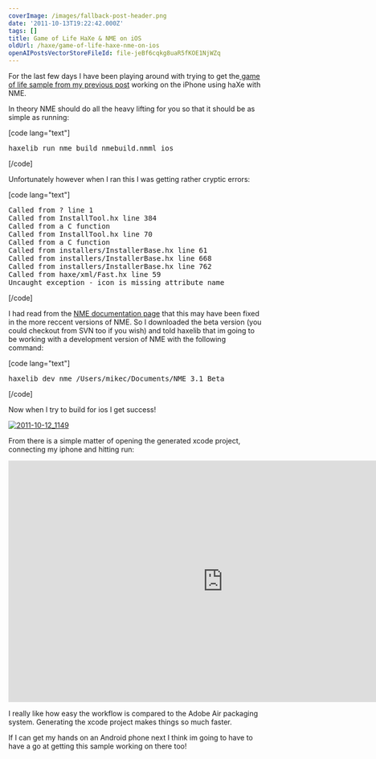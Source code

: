 ```yaml
---
coverImage: /images/fallback-post-header.png
date: '2011-10-13T19:22:42.000Z'
tags: []
title: Game of Life HaXe & NME on iOS
oldUrl: /haxe/game-of-life-haxe-nme-on-ios
openAIPostsVectorStoreFileId: file-jeBf6cqkg8uaR5fKOE1NjWZq
---
```


For the last few days I have been playing around with trying to get the[ game of life sample from my previous post](/posts/conways-game-of-life-in-haxe-nme-massiveunit/) working on the iPhone using haXe with NME.

<!-- more -->

In theory NME should do all the heavy lifting for you so that it should be as simple as running:

[code lang="text"]

<pre>haxelib run nme build nmebuild.nmml ios</pre>

[/code]

Unfortunately however when I ran this I was getting rather cryptic errors:

[code lang="text"]

<pre>Called from ? line 1
Called from InstallTool.hx line 384
Called from a C function
Called from InstallTool.hx line 70
Called from a C function
Called from installers/InstallerBase.hx line 61
Called from installers/InstallerBase.hx line 668
Called from installers/InstallerBase.hx line 762
Called from haxe/xml/Fast.hx line 59
Uncaught exception - icon is missing attribute name</pre>

[/code]

I had read from the [NME documentation page](https://www.haxenme.org/developers/get-started/) that this may have been fixed in the more reccent versions of NME. So I downloaded the beta version (you could checkout from SVN too if you wish) and told haxelib that im going to be working with a development version of NME with the following command:

[code lang="text"]

<pre>haxelib dev nme /Users/mikec/Documents/NME_3.1_Beta</pre>

[/code]

Now when I try to build for ios I get success!

[![](/wp-content/uploads/2011/10/2011-10-12_1149.png "2011-10-12_1149")](/wp-content/uploads/2011/10/2011-10-12_1149.png)

From there is a simple matter of opening the generated xcode project, connecting my iphone and hitting run:

<iframe width="853" height="480" src="https://www.youtube.com/embed/ZsILr8vjWL8" frameborder="0" allow="accelerometer; autoplay; clipboard-write; encrypted-media; gyroscope; picture-in-picture"  allowfullscreen></iframe>

I really like how easy the workflow is compared to the Adobe Air packaging system. Generating the xcode project makes things so much faster.

If I can get my hands on an Android phone next I think im going to have to have a go at getting this sample working on there too!

